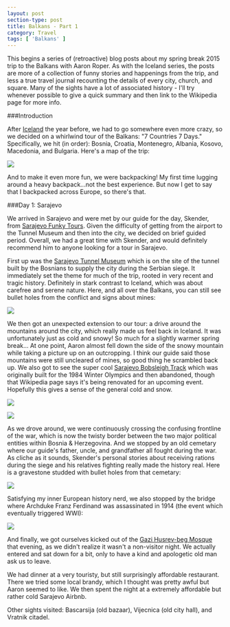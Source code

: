```yaml
---
layout: post
section-type: post
title: Balkans - Part 1
category: Travel
tags: [ 'Balkans' ]
---
```


This begins a series of (retroactive) blog posts about my spring break 2015 trip to the Balkans
with Aaron Roper. As with the Iceland series, the posts are more of a collection of funny stories
and happenings from the trip, and less a true travel journal recounting the details of every city,
church, and square. Many of the sights have a lot of associated history - I'll try whenever possible
to give a quick summary and then link to the Wikipedia page for more info.

###Introduction

After [Iceland](kevinwang.io/tags/Iceland.html) the year before,
we had to go somewhere even more crazy, so we decided
on a whirlwind tour of the Balkans: "7 Countries 7 Days." Specifically, we hit (in order):
Bosnia, Croatia, Montenegro, Albania, Kosovo, Macedonia, and Bulgaria. Here's a map of the trip:

![](https://dl.dropboxusercontent.com/s/dg98p5yvvuai9uh/Whole%20Trip.JPG?dl=0)

And to make it even more fun, we were backpacking! My first time lugging around a heavy backpack...not
the best experience. But now I get to say that I backpacked across Europe, so there's that.

###Day 1: Sarajevo

We arrived in Sarajevo and were met by our guide for the day, Skender, from
[Sarajevo Funky Tours](http://www.sarajevofunkytours.com/).
Given the difficulty of getting from the airport to the Tunnel Museum and then into the city, we
decided on brief guided period. Overall, we had a great time with Skender, and would definitely
recommend him to anyone looking for a tour in Sarajevo.

First up was the
[Sarajevo Tunnel Museum](https://en.wikipedia.org/wiki/Sarajevo_Tunnel)
which is on the site of the tunnel built by the Bosnians to supply the city during the Serbian siege.
It immediately set the theme for much of the trip, rooted in very recent and tragic history.
Definitely in stark contrast to Iceland, which was about carefree and serene nature.
Here, and all over the Balkans, you can still see bullet holes from the conflict and signs about mines:

![](https://www.dropbox.com/s/i2rwvzkv979ls7n/P3130005.JPG?dl=0)

We then got an unexpected extension to our tour: a drive around the mountains around the city,
which really made us feel back in Iceland. It was unfortunately just as cold and snowy!
So much for a slightly warmer spring break...
At one point,
Aaron almost fell down the side of the snowy mountain while taking a picture up on an outcropping.
I think our guide said those mountains were still uncleared of mines, so good thing he scrambled
back up. We also got to see the super cool
[Sarajevo Bobsleigh Track](https://en.wikipedia.org/wiki/Sarajevo_Olympic_Bobsleigh_and_Luge_Track)
which was originally built for the 1984 Winter Olympics and then abandoned, though that Wikipedia
page says it's being renovated for an upcoming event. Hopefully this gives a sense of the general
cold and snow.

![](https://dl.dropboxusercontent.com/s/ky4volikr0a9sjw/P3130019.JPG?dl=0)

![](https://dl.dropboxusercontent.com/s/oylj3q796e32qp2/P3130015Edit.jpg?dl=0)

As we drove around, we were continuously crossing the confusing frontline of the war, which is now
the twisty border between the two major political entities within Bosnia & Herzegovina. And we
stopped by an old cemetary where our guide's father, uncle, and grandfather all fought during the war.
As cliche as it sounds, Skender's personal stories about receiving rations during the siege and
his relatives fighting really made the history real. Here is a gravestone studded with bullet holes
from that cemetary:

![](https://dl.dropboxusercontent.com/s/zhk2iz850c27t0s/P3130024.JPG?dl=0)

Satisfying my inner European history nerd, we also stopped by the bridge where Archduke Franz Ferdinand
was assassinated in 1914 (the event which eventually triggered WWI):

![](https://dl.dropboxusercontent.com/s/tl6fmc7hkay8q5n/P3130033.JPG?dl=0)

And finally, we got ourselves kicked out of the
[Gazi Husrev-beg Mosque](https://en.wikipedia.org/wiki/Gazi_Husrev-beg_Mosque)
that evening, as we didn't realize it wasn't a non-visitor night. We actually entered and sat down
for a bit, only to have a kind and apologetic old man ask us to leave.

We had dinner at a very touristy, but still surprisingly affordable restaurant. There we tried some
local brandy, which I thought was pretty awful but Aaron seemed to like.
We then spent the night at a extremely affordable but rather cold Sarajevo Airbnb.

Other sights visited: Bascarsija (old bazaar), Vijecnica (old city hall), and Vratnik citadel.